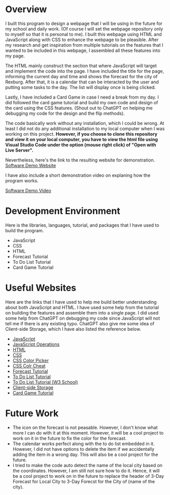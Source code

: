 # Overview

I built this program to design a webpage that I will be using in the future for my school and daily work. (Of course I will set the webpage repository only to myself so that it is personal to me). I built this webpage using HTML and JavaScript along with CSS to enhance the webpage to be pleasible. After my research and get inspiration from multiple tutorials on the features that I wanted to be included in this webpage, I assembled all these features into my page.

The HTML mainly construct the section that where JavaScript will target and implement the code into the page. I have included the title for the page, informing the current day and time and shows the forecast for the city of Rexburg. After that, it is a calendar that can be interacted by the user and putting some tasks to the day. The list will display once is being clicked.

Lastly, I have included a Card Game in case I need a break from my day. I did followed the card game tutorial and build my own code and design of the card using the CSS features. (Shout out to ChatGPT on helping me debugging my code for the design and the flip methods).

The code basically work without any installation, which I could be wrong. At least I did not do any additional installation to my local computer when I was working on this project. **However, if you choose to clone this repository and view it on your local computer, you have to view the html file using Visual Studio Code under the option (mouse right click) of "Open with Live Server".**

Nevertheless, here's the link to the resulting website for demonstration.
[Software Demo Website](https://kavin8137.github.io/DailyDock/)

I have also include a short demonstration video on explaning how the program works.

[Software Demo Video](https://somup.com/cTh03pMGh4)

# Development Environment

Here is the libraries, languages, tutorial, and packages that I have used to build the program.

* JavaScript
* CSS
* HTML
* Forecast Tutorial
* To Do List Tutorial
* Card Game Tutorial

# Useful Websites

Here are the links that I have used to help me build better understanding about both JavaScript and HTML. I have used some help from the tutorial on building the features and assemble them into a single page. I did used some help from ChatGPT on debugging my code since JavaScript will not tell me if there is any existing typo. ChatGPT also give me some idea of Client-side Storage, which I have also listed the reference below. 

- [JavaScript](https://developer.mozilla.org/en-US/docs/Learn_web_development/Core/Scripting/What_is_JavaScript)
- [JavaScript Operations](https://www.w3schools.com/js/default.asp)
- [HTML](https://www.javascripttutorial.net/javascript-dom/)
- [CSS](https://www.w3schools.com/cssref/index.php) 
- [CSS Color Picker](https://www.w3schools.com/colors/colors_picker.asp)
- [CSS Colr Cheat](https://htmlcolorcodes.com/)
- [Forecast Tutorial](https://www.geeksforgeeks.org/build-a-weather-app-in-html-css-javascript/)
- [To Do List Tutorial](https://www.youtube.com/watch?v=G0jO8kUrg-I)
- [To Do List Tutorial (W3 School)](https://www.w3schools.com/howto/howto_js_todolist.asp)
- [Client-side Storage](https://developer.mozilla.org/en-US/docs/Learn_web_development/Extensions/Client-side_APIs/Client-side_storage#example_building_a_todo_list_app)
- [Card Game Tutorial](https://www.youtube.com/watch?v=xWdkt6KSirw)

# Future Work

- The icon on the forecast is not peasable. However, I don't know what more I can do with it at this moment. However, it will be a cool project to work on it in the future to fix the color for the forecast.
- The calendar works perfect along with the to do list embedded in it. However, I did not have options to delete the item if we accidentally adding the item in a wrong day. This will also be a cool project for the future.
- I tried to make the code auto detect the name of the local city based on the coordinates. However, I am still not sure how to do it. Hence, it will be a cool project to work on in the future to replace the header of 3-Day Forecast for Local City to 3-Day Forecst for the City of (name of the city).